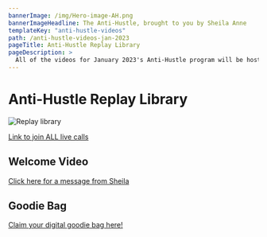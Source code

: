 ```yaml
---
bannerImage: /img/Hero-image-AH.png
bannerImageHeadline: The Anti-Hustle, brought to you by Sheila Anne
templateKey: "anti-hustle-videos"
path: /anti-hustle-videos-jan-2023
pageTitle: Anti-Hustle Replay Library
pageDescription: >
  All of the videos for January 2023's Anti-Hustle program will be hosted here.
---
```


# Anti-Hustle Replay Library

![Replay library](./img/Hero-image-AH.png)

[Link to join ALL live calls](https://us02web.zoom.us/j/4647885921)

## Welcome Video

[Click here for a message from Sheila](https://www.youtube.com/watch?v=Z0AWTD6Ebr8)

## Goodie Bag

<a href="anti-hustle-goodie-bag.pdf" target="_blank">Claim your digital goodie bag here!</a>
